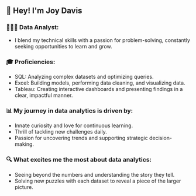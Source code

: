 ## 👋 Hey! I'm Joy Davis

### 👩🏽‍💻 Data Analyst:
- I blend my technical skills with a passion for problem-solving, constantly seeking opportunities to learn and grow.
  
### 🎓 Proficiencies:
  -  SQL: Analyzing complex datasets and optimizing queries.
  - Excel: Building models, performing data cleaning, and visualizing data.
  - Tableau: Creating interactive dashboards and presenting findings in a clear, impactful manner.

### 📊 My journey in data analytics is driven by:
  - Innate curiosity and love for continuous learning.
  - Thrill of tackling new challenges daily.
  - Passion for uncovering trends and supporting strategic decision-making.
### 🔍 What excites me the most about data analytics:
  - Seeing beyond the numbers and understanding the story they tell.
  - Solving new puzzles with each dataset to reveal a piece of the larger picture.
